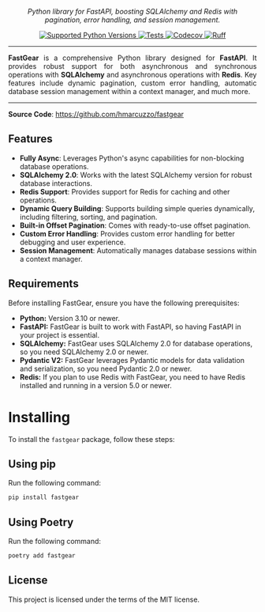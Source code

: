 <p align="center" markdown=1>
  <i>Python library for FastAPI, boosting SQLAlchemy and Redis with pagination, error handling, and session management.</i>
</p>
<p align="center" markdown=1>
<a href="https://github.com/hmarcuzzo/fastgear">
  <img src="https://img.shields.io/badge/Python-3.10 | 3.11 | 3.12 | 3.13-40cd60" alt="Supported Python Versions"/>
</a>
<a href="https://github.com/hmarcuzzo/fastgear/actions/workflows/ci.yml">
  <img src="https://github.com/hmarcuzzo/fastgear/actions/workflows/ci.yml/badge.svg" alt="Tests"/>
</a>
<a href="https://codecov.io/gh/hmarcuzzo/fastgear" > 
  <img src="https://codecov.io/gh/hmarcuzzo/fastgear/graph/badge.svg?token=TI97JTMZOR" alt="Codecov"/>
</a>
<a href="https://github.com/astral-sh/ruff">
  <img src="https://img.shields.io/endpoint?url=https://raw.githubusercontent.com/charliermarsh/ruff/main/assets/badge/v2.json" alt="Ruff"/>
</a>
</p>
<hr>
<p align="justify">
<b>FastGear</b> is a comprehensive Python library designed for <b>FastAPI</b>. It provides robust support for both 
    asynchronous and synchronous operations with <b>SQLAlchemy</b> and asynchronous operations with <b>Redis</b>. Key 
    features include dynamic pagination, custom error handling, automatic database session management within a context 
    manager, and much more.
</p>
<hr>

**Source Code**: <a href="https://github.com/hmarcuzzo/fastgear" target="_blank">https://github.com/hmarcuzzo/fastgear</a>


## Features
- **Fully Async**: Leverages Python's async capabilities for non-blocking database operations.
- **SQLAlchemy 2.0**: Works with the latest SQLAlchemy version for robust database interactions.
- **Redis Support**: Provides support for Redis for caching and other operations.
- **Dynamic Query Building**: Supports building simple queries dynamically, including filtering, sorting, and pagination.
- **Built-in Offset Pagination**: Comes with ready-to-use offset pagination.
- **Custom Error Handling**: Provides custom error handling for better debugging and user experience.
- **Session Management**: Automatically manages database sessions within a context manager.

## Requirements

Before installing FastGear, ensure you have the following prerequisites:

* **Python:** Version 3.10 or newer.
* **FastAPI:** FastGear is built to work with FastAPI, so having FastAPI in your project is essential.
* **SQLAlchemy:** FastGear uses SQLAlchemy 2.0 for database operations, so you need SQLAlchemy 2.0 or newer.
* **Pydantic V2:** FastGear leverages Pydantic models for data validation and serialization, so you need Pydantic 2.0 or newer.
* **Redis:** If you plan to use Redis with FastGear, you need to have Redis installed and running in a version 5.0 or newer.

# Installing

To install the `fastgear` package, follow these steps:

## Using pip
Run the following command:
```sh
pip install fastgear
```

## Using Poetry
Run the following command:
```sh
poetry add fastgear
```

## License

This project is licensed under the terms of the MIT license.
